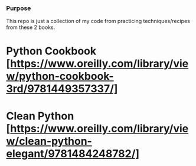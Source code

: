 ### Purpose 
This repo is just a collection of my code from practicing techniques/recipes from these 2 books. 

# Python Cookbook [https://www.oreilly.com/library/view/python-cookbook-3rd/9781449357337/]

# Clean Python [https://www.oreilly.com/library/view/clean-python-elegant/9781484248782/]
